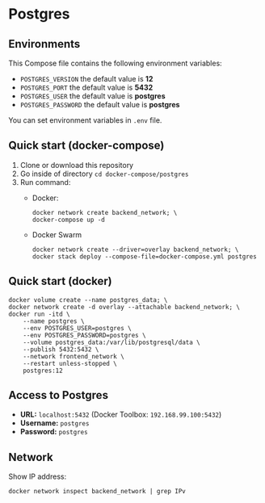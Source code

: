 # Postgres

## Environments
This Compose file contains the following environment variables:

- `POSTGRES_VERSION` the default value is **12**
- `POSTGRES_PORT` the default value is **5432**
- `POSTGRES_USER` the default value is **postgres**
- `POSTGRES_PASSWORD` the default value is **postgres**

You can set environment variables in `.env` file.

## Quick start (docker-compose)
1. Clone or download this repository
1. Go inside of directory `cd docker-compose/postgres`
1. Run command:
    - Docker:

          docker network create backend_network; \
          docker-compose up -d

    - Docker Swarm

          docker network create --driver=overlay backend_network; \
          docker stack deploy --compose-file=docker-compose.yml postgres

## Quick start (docker)

    docker volume create --name postgres_data; \
    docker network create -d overlay --attachable backend_network; \
    docker run -itd \
        --name postgres \
        --env POSTGRES_USER=postgres \
        --env POSTGRES_PASSWORD=postgres \
        --volume postgres_data:/var/lib/postgresql/data \
        --publish 5432:5432 \
        --network frontend_network \
        --restart unless-stopped \
        postgres:12

## Access to Postgres
- **URL:** `localhost:5432` (Docker Toolbox: `192.168.99.100:5432`)
- **Username:** `postgres`
- **Password:** `postgres`

## Network
Show IP address:

    docker network inspect backend_network | grep IPv
